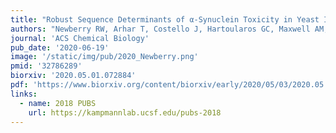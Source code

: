 ```yaml
---
title: "Robust Sequence Determinants of α-Synuclein Toxicity in Yeast Implicate Membrane Binding"
authors: "Newberry RW, Arhar T, Costello J, Hartoularos GC, Maxwell AM, Chi Naing ZZ, Pittman M, Reddy NR, Schwarz DM, Wassarman DR, Wu TS, Barrero D, Caggiano C, Catching A, Cavazos TB, Estes L, Faust B, Fink EA, Goldman MA, Gomez YK, Gordon MG, Gunsalus LM, Hoppe N, Jaime-Garza M, Johnson MC, Jones MG, Kung AF, Lopez KE, Lumpe J, Martyn C, McCarthy EE, Miller-Vedam LE, Navarro EJ, Palar A, Pellegrino J, Saylor W, Stephens CA, Strickland J, Torosyan H, **Wankowicz SA**, Wong Dr, Wong G, Redding S, Chow ED, DeGrado WF, Kampmann M."
journal: 'ACS Chemical Biology'
pub_date: '2020-06-19'
image: '/static/img/pub/2020_Newberry.png'
pmid: '32786289'
biorxiv: '2020.05.01.072884'
pdf: 'https://www.biorxiv.org/content/biorxiv/early/2020/05/03/2020.05.01.072884.full.pdf'
links:
  - name: 2018 PUBS
    url: https://kampmannlab.ucsf.edu/pubs-2018
---
```


